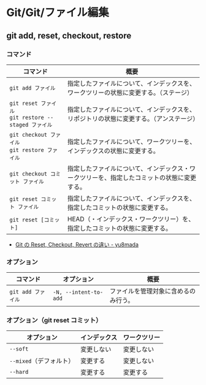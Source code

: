 # Git/Git/ファイル編集

## git add, reset, checkout, restore

### コマンド

| コマンド                                                  | 概要                                                         |
| --------------------------------------------------------- | ------------------------------------------------------------ |
| `git add ファイル`                                        | 指定したファイルについて、インデックスを、ワークツリーの状態に変更する。（ステージ） |
| `git reset ファイル`<br />`git restore --staged ファイル` | 指定したファイルについて、インデックスを、リポジトリの状態に変更する。（アンステージ） |
| `git checkout ファイル`<br />`git restore ファイル`       | 指定したファイルについて、ワークツリーを、インデックスの状態に変更する。 |
| `git checkout コミット ファイル`                          | 指定したファイルについて、インデックス・ワークツリーを、指定したコミットの状態に変更する。 |
| `git reset コミット ファイル`                             | 指定したファイルについて、インデックスを、指定したコミットの状態に変更する。 |
| `git reset [コミット]`                                    | HEAD（・インデックス・ワークツリー）を、指定したコミットの状態に変更する。 |

- [Git の Reset, Checkout, Revert の違い - yu8mada](https://yu8mada.com/2018/06/01/the-difference-between-reset-checkout-and-revert-in-git/)

### オプション

| コマンド           | オプション            | 概要                                 |
| ------------------ | --------------------- | ------------------------------------ |
| `git add ファイル` | `-N, --intent-to-add` | ファイルを管理対象に含めるのみ行う。 |

### オプション（git reset コミット）

| オプション              | インデックス | ワークツリー |
| ----------------------- | ------------ | ------------ |
| `--soft`                | 変更しない   | 変更しない   |
| `--mixed`（デフォルト） | 変更する     | 変更しない   |
| `--hard`                | 変更する     | 変更する     |
